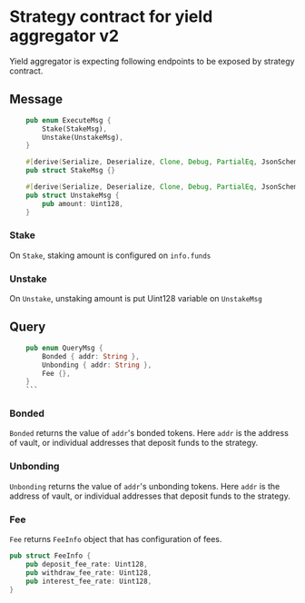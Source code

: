 # Strategy contract for yield aggregator v2

Yield aggregator is expecting following endpoints to be exposed by strategy contract.

## Message

```rs
    pub enum ExecuteMsg {
        Stake(StakeMsg),
        Unstake(UnstakeMsg),
    }

    #[derive(Serialize, Deserialize, Clone, Debug, PartialEq, JsonSchema)]
    pub struct StakeMsg {}

    #[derive(Serialize, Deserialize, Clone, Debug, PartialEq, JsonSchema)]
    pub struct UnstakeMsg {
        pub amount: Uint128,
    }
```

### Stake

On `Stake`, staking amount is configured on `info.funds`

### Unstake

On `Unstake`, unstaking amount is put Uint128 variable on `UnstakeMsg`

## Query

````rs
    pub enum QueryMsg {
        Bonded { addr: String },
        Unbonding { addr: String },
        Fee {},
    }
    ```
````

### Bonded

`Bonded` returns the value of `addr`'s bonded tokens.
Here `addr` is the address of vault, or individual addresses that deposit funds to the strategy.

### Unbonding

`Unbonding` returns the value of `addr`'s unbonding tokens.
Here `addr` is the address of vault, or individual addresses that deposit funds to the strategy.

### Fee

`Fee` returns `FeeInfo` object that has configuration of fees.

```rs
pub struct FeeInfo {
    pub deposit_fee_rate: Uint128,
    pub withdraw_fee_rate: Uint128,
    pub interest_fee_rate: Uint128,
}
```
